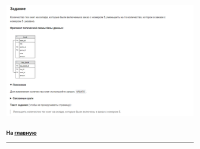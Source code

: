 

<img src="../art/2.5.4.task.png" alt="solution" >

```sql 

```


#### На [главную](https://github.com/BEPb/stepik_sql#readme)

---


